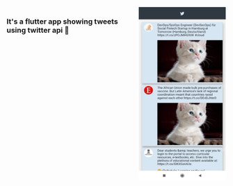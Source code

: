 <img align="right" src="https://github.com/dilipxp/FlutterLab/blob/main/feeder/image.jpeg" height="400" width="200" alt="image of app"/>


### It's a flutter app showing tweets using twitter api 👋

